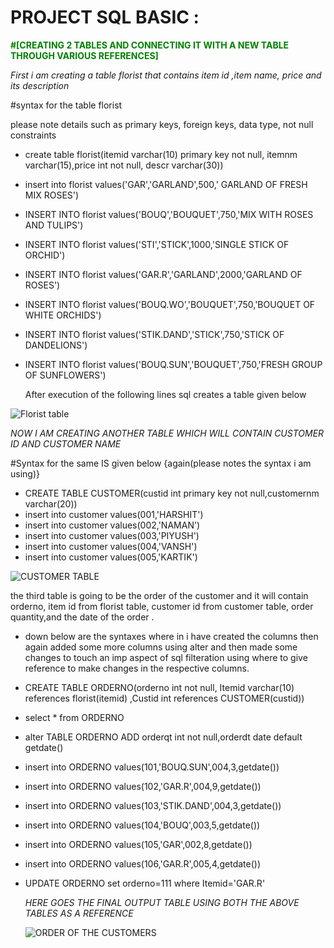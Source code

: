 # PROJECT SQL BASIC :
<font color="green">**#[CREATING 2 TABLES AND CONNECTING IT WITH A NEW TABLE THROUGH VARIOUS REFERENCES]**</font>

*First i am creating a table florist that contains item id ,item name, price and its description*

#syntax for the table florist 

please note details such as primary keys, foreign keys, data type, not null constraints

* create table florist(itemid varchar(10) primary key not null, itemnm varchar(15),price int not null, descr varchar(30))
* insert into florist values('GAR','GARLAND',500,' GARLAND OF FRESH MIX ROSES')
* INSERT INTO florist values('BOUQ','BOUQUET',750,'MIX WITH ROSES AND TULIPS')
* INSERT INTO florist values('STI','STICK',1000,'SINGLE STICK OF ORCHID')
* INSERT INTO florist values('GAR.R','GARLAND',2000,'GARLAND OF ROSES')
* INSERT INTO florist values('BOUQ.WO','BOUQUET',750,'BOUQUET OF WHITE ORCHIDS')
* INSERT INTO florist values('STIK.DAND','STICK',750,'STICK OF DANDELIONS')
* INSERT INTO florist values('BOUQ.SUN','BOUQUET',750,'FRESH GROUP OF SUNFLOWERS')

  After execution of the following lines sql creates a table given below

![Florist table](https://github.com/user-attachments/assets/622d468d-2aba-47cb-b379-0f077b554eef)

*NOW*
*I AM CREATING ANOTHER TABLE WHICH WILL CONTAIN  CUSTOMER ID AND CUSTOMER NAME*

#Syntax for the same IS given below {again(please notes the syntax i am using)}

* CREATE TABLE CUSTOMER(custid int primary key not null,customernm varchar(20))
* insert into customer values(001,'HARSHIT')
* insert into customer values(002,'NAMAN')
* insert into customer values(003,'PIYUSH')
* insert into customer values(004,'VANSH')
* insert into customer values(005,'KARTIK')

![CUSTOMER TABLE](https://github.com/user-attachments/assets/a624f35e-388c-4989-9753-eb2c288da2df)

 the third table is going to be the order of the customer and it will contain orderno, item id  from florist table, customer id from customer table, order quantity,and the date  of the order .
 * down below are the syntaxes where in i have created the columns then again added some more columns using alter and then made some changes to touch an imp aspect of sql
   filteration using where to give reference to make changes in the respective columns.
   
* CREATE TABLE ORDERNO(orderno int not null, Itemid varchar(10) references florist(itemid) ,Custid int references CUSTOMER(custid))
* select * from ORDERNO
* alter TABLE ORDERNO ADD orderqt int not null,orderdt date default getdate()
* insert into ORDERNO values(101,'BOUQ.SUN',004,3,getdate())
* insert into ORDERNO values(102,'GAR.R',004,9,getdate())
* insert into ORDERNO values(103,'STIK.DAND',004,3,getdate())
* insert into ORDERNO values(104,'BOUQ',003,5,getdate())
* insert into ORDERNO values(105,'GAR',002,8,getdate())
* insert into ORDERNO values(106,'GAR.R',005,4,getdate())
* UPDATE ORDERNO set orderno=111 where Itemid='GAR.R'
  
  *HERE GOES THE FINAL OUTPUT TABLE USING BOTH THE ABOVE TABLES AS A REFERENCE*

  ![ORDER OF THE CUSTOMERS](https://github.com/user-attachments/assets/fd1a0e91-e65e-49bc-af92-8c2de98d4274)





